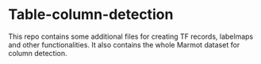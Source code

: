 # Table-column-detection

This repo contains some additional files for creating TF records, labelmaps and other functionalities. It also contains the whole Marmot dataset for column detection.
